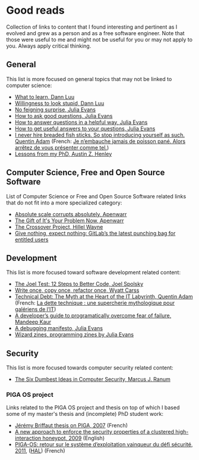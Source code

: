 # Good reads

Collection of links to content that I found interesting and pertinent as I
evolved and grew as a person and as a free software engineer. Note that those
were useful to me and might not be useful for you or may not apply to you.
Always apply critical thinking.

## General

This list is more focused on general topics that may not be linked to computer
science:

- [What to learn, Dann Luu](https://danluu.com/learn-what/)
- [Willingness to look stupid, Dann Luu](https://danluu.com/look-stupid/)
- [No feigning surprise, Julia Evans](https://jvns.ca/blog/2017/04/27/no-feigning-surprise/)
- [How to ask good questions, Julia Evans](https://jvns.ca/blog/good-questions/)
- [How to answer questions in a helpful way, Julia Evans](https://jvns.ca/blog/answer-questions-well/)
- [How to get useful answers to your questions, Julia Evans](https://jvns.ca/blog/2021/10/21/how-to-get-useful-answers-to-your-questions/)
- [I never hire breaded fish sticks. So stop introducing yourself as such. Quentin Adam](https://waxzce.medium.com/i-never-hire-breaded-fish-sticks-so-stop-introducing-yourself-as-such-ab6808728a42) (French: [Je n’embauche jamais de poisson pané. Alors arrêtez de vous présenter comme tel.](https://waxzce.medium.com/je-nembauche-jamais-de-poisson-pan%C3%A9-alors-arr%C3%AAtez-de-vous-pr%C3%A9senter-comme-tel-1eb318ee8a20))
- [Lessons from my PhD, Austin Z. Henley](https://web.eecs.utk.edu/~azh/blog/lessonsfrommyphd.html)

## Computer Science, Free and Open Source Software

List of Computer Science or Free and Open Source Software related links that do
not fit into a more specialized category:

- [Absolute scale corrupts absolutely, Apenwarr](https://apenwarr.ca/log/20190819)
- [The Gift of It's Your Problem Now, Apenwarr](https://apenwarr.ca/log/20211229)
- [The Crossover Project, Hillel Wayne](https://www.hillelwayne.com/tags/crossover-project/)
- [Give nothing, expect nothing: GitLab’s the latest punching bag for entitled users](https://dissociatedpress.net/2022/08/10/give-nothing-expect-nothing-gitlabs-the-latest-punching-bag-for-entitled-users/)

## Development

This list is more focused toward software development related content:

- [The Joel Test: 12 Steps to Better Code, Joel Spolsky](https://www.joelonsoftware.com/2000/08/09/the-joel-test-12-steps-to-better-code/)
- [Write once, copy once, refactor once, Wyatt Carss](https://wcarss.ca/log/2015/01/write-once-copy-once-refactor-once/)
- [Technical Debt: The Myth at the Heart of the IT Labyrinth, Quentin Adam](https://waxzce.medium.com/technical-debt-the-myth-at-the-heart-of-the-it-labyrinth-8e93954848ea) (French: [La dette technique : une supercherie mythologique pour galériens de l’IT](https://waxzce.medium.com/la-dette-technique-une-supercherie-mythologique-pour-gal%C3%A9riens-de-lit-7ed0dfbf39c7))
- [A developer’s guide to programatically overcome fear of failure, Mandeep Kaur](https://www.pagerduty.com/blog/engineers-guide-on-the-importance-of-failure/)
- [A debugging manifesto, Julia Evans](https://jvns.ca/blog/2022/12/08/a-debugging-manifesto/)
- [Wizard zines, programming zines by Julia Evans](https://wizardzines.com)

## Security

This list is more focused towards computer security related content:

- [The Six Dumbest Ideas in Computer Security, Marcus J. Ranum](https://www.ranum.com/security/computer_security/editorials/dumb/)

### PIGA OS project

Links related to the PIGA OS project and thesis on top of which I based some of
my master's thesis and (incomplete) PhD student work:

* [Jérémy Briffaut thesis on PIGA, 2007](https://hal.archives-ouvertes.fr/tel-00261613) (French)
* [A new approach to enforce the security properties of a clustered high-interaction honeypot, 2009](https://graal.ens-lyon.fr/~jrouzaud/files/shpcs_2009.pdf) (English)
* [PIGA-OS: retour sur le système d’exploitation vainqueur du défi sécurité, 2011](https://renpar.irisa.fr/cfse8/cfse8_16.pdf), ([HAL](https://hal.archives-ouvertes.fr/hal-00804275)) (French)
